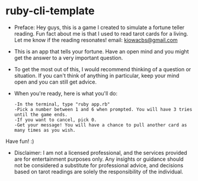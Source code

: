 # ruby-cli-template

- Preface: Hey guys, this is a game I created to simulate a fortune teller reading. Fun fact about me is that I used to read tarot cards for a living. Let me know if the reading resonates!
      email: kiowacbs@gmail.com

- This is an app that tells your fortune. Have an open mind and you might get the answer to a very important question.
- To get the most out of this, I would recommend thinking of a question or situation. If you can't think of anything in particular, keep your mind open and you can still get advice.
- When you're ready, here is what you'll do:

      -In the terminal, type "ruby app.rb"
      -Pick a number between 1 and 6 when prompted. You will have 3 tries until the game ends.
      -If you want to cancel, pick 0.
      -Get your message! You will have a chance to pull another card as many times as you wish. 

Have fun! :) 

- Disclaimer: I am not a licensed professional, and the services provided are for entertainment purposes only. Any insights or guidance should not be considered a substitute for professional advice, and decisions based on tarot readings are solely the responsibility of the individual.
